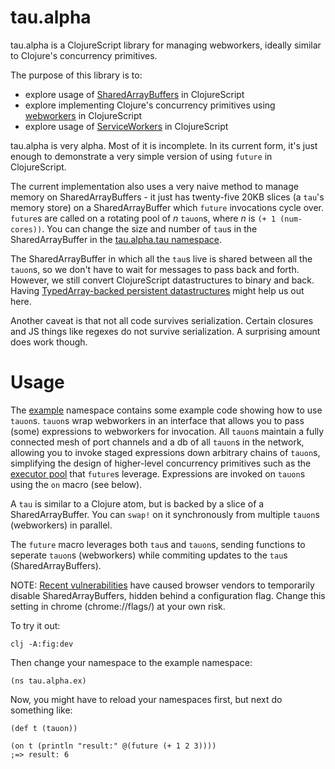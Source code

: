 tau.alpha
========================================

tau.alpha is a ClojureScript library for managing webworkers, ideally similar to Clojure's concurrency primitives.

The purpose of this library is to:

* explore usage of [SharedArrayBuffers](https://hacks.mozilla.org/2017/06/a-cartoon-intro-to-arraybuffers-and-sharedarraybuffers/) in ClojureScript
* explore implementing Clojure's concurrency primitives using [webworkers](https://developer.mozilla.org/en-US/docs/Web/API/Web_Workers_API/Using_web_workers) in ClojureScript
* explore usage of [ServiceWorkers](https://developers.google.com/web/fundamentals/primers/service-workers/) in ClojureScript

tau.alpha is very alpha. Most of it is incomplete. In its current form, it's just enough to demonstrate a very simple version of using `future` in ClojureScript.

The current implementation also uses a very naive method to manage memory on SharedArrayBuffers - it just has twenty-five 20KB slices (a `tau`'s memory store) on a SharedArrayBuffer which `future` invocations cycle over. `future`s are called on a rotating pool of _n_ `tauon`s, where _n_ is `(+ 1 (num-cores))`. You can change the size and number of `tau`s in the SharedArrayBuffer in the [tau.alpha.tau namespace](https://github.com/johnmn3/tau.alpha/blob/master/src/tau/alpha/tau.cljs#L12).

The SharedArrayBuffer in which all the `tau`s live is shared between all the `tauon`s, so we don't have to wait for messages to pass back and forth. However, we still convert ClojureScript datastructures to binary and back. Having [TypedArray-backed persistent datastructures](https://dev.clojure.org/jira/browse/CLJS-1153) might help us out here.

Another caveat is that not all code survives serialization. Certain closures and JS things like regexes do not survive serialization. A surprising amount does work though.

# Usage

The [example](https://github.com/johnmn3/tau.alpha/blob/master/src/tau/alpha/ex.cljs) namespace contains some example code showing how to use `tauon`s. `tauon`s wrap webworkers in an interface that allows you to pass (some) expressions to webworkers for invocation. All `tauon`s maintain a fully connected mesh of port channels and a db of all `tauon`s in the network, allowing you to invoke staged expressions down arbitrary chains of `tauon`s, simplifying the design of higher-level concurrency primitives such as the [executor pool](https://github.com/johnmn3/tau.alpha/blob/master/src/tau/alpha/exec.cljs#L17) that `future`s leverage. Expressions are invoked on `tauon`s using the `on` macro (see below).

A `tau` is similar to a Clojure atom, but is backed by a slice of a SharedArrayBuffer. You can `swap!` on it synchronously from multiple `tauon`s (webworkers) in parallel.

The `future` macro leverages both `tau`s and `tauon`s, sending functions to seperate `tauon`s (webworkers) while commiting updates to the `tau`s (SharedArrayBuffers).

NOTE: [Recent vulnerabilities](https://developers.google.com/web/updates/2018/02/meltdown-spectre) have caused browser vendors to temporarily disable SharedArrayBuffers, hidden behind a configuration flag. Change this setting in chrome (chrome://flags/) at your own risk.

To try it out:

```
clj -A:fig:dev
```

Then change your namespace to the example namespace:

```
(ns tau.alpha.ex)
```

Now, you might have to reload your namespaces first, but next do something like:

```
(def t (tauon))

(on t (println "result:" @(future (+ 1 2 3))))
;=> result: 6
```

[Eclipse Public License 1.0]: http://opensource.org/licenses/eclipse-1.0.php
